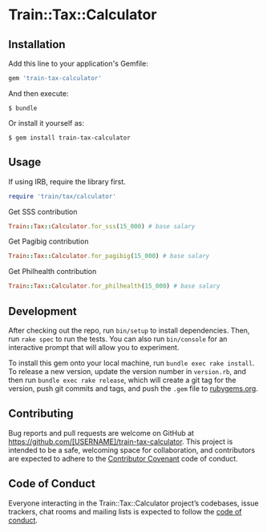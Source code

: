 # Train::Tax::Calculator

## Installation

Add this line to your application's Gemfile:

```ruby
gem 'train-tax-calculator'
```

And then execute:

    $ bundle

Or install it yourself as:

    $ gem install train-tax-calculator

## Usage

If using IRB, require the library first.

```ruby
require 'train/tax/calculator'
```

Get SSS contribution
```ruby
Train::Tax::Calculator.for_sss(15_000) # base salary
```

Get Pagibig contribution
```ruby
Train::Tax::Calculator.for_pagibig(15_000) # base salary
```

Get Philhealth contribution
```ruby
Train::Tax::Calculator.for_philhealth(15_000) # base salary
```

## Development

After checking out the repo, run `bin/setup` to install dependencies. Then, run `rake spec` to run the tests. You can also run `bin/console` for an interactive prompt that will allow you to experiment.

To install this gem onto your local machine, run `bundle exec rake install`. To release a new version, update the version number in `version.rb`, and then run `bundle exec rake release`, which will create a git tag for the version, push git commits and tags, and push the `.gem` file to [rubygems.org](https://rubygems.org).

## Contributing

Bug reports and pull requests are welcome on GitHub at https://github.com/[USERNAME]/train-tax-calculator. This project is intended to be a safe, welcoming space for collaboration, and contributors are expected to adhere to the [Contributor Covenant](http://contributor-covenant.org) code of conduct.

## Code of Conduct

Everyone interacting in the Train::Tax::Calculator project’s codebases, issue trackers, chat rooms and mailing lists is expected to follow the [code of conduct](https://github.com/[USERNAME]/train-tax-calculator/blob/master/CODE_OF_CONDUCT.md).
